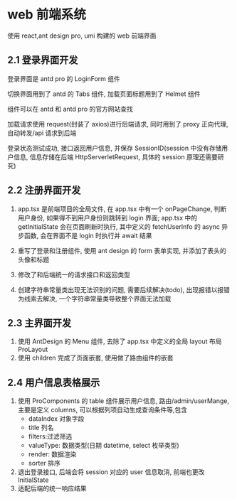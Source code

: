 # web 前端系统

使用 react,ant design pro, umi 构建的 web 前端界面

## 2.1 登录界面开发

登录界面是 antd pro 的 LoginForm 组件

切换界面用到了 antd 的 Tabs 组件, 加载页面标题用到了 Helmet 组件

组件可以在 antd 和 antd pro 的官方网站查找

加载请求使用 request(封装了 axios)进行后端请求, 同时用到了 proxy 正向代理, 自动转发/api 请求到后端

登录状态测试成功, 接口返回用户信息, 并保存 SessionID(session 中没有存储用户信息, 信息存储在后端 HttpServerletRequest, 具体的 session 原理还需要研究)

## 2.2 注册界面开发

1. app.tsx 是前端项目的全局文件, 在 app.tsx 中有一个 onPageChange, 判断用户身份, 如果得不到用户身份则跳转到 login 界面; app.tsx 中的 getInitialState 会在页面刷新时执行, 其中定义的 fetchUserInfo 的 async 异步函数, 会在界面不是 login 时执行并 await 结果

2. 重写了登录和注册组件, 使用 ant design 的 form 表单实现, 并添加了表头的头像和标题

3. 修改了和后端统一的请求接口和返回类型

4. 创建字符串常量类出现无法识别的问题, 需要后续解决(todo), 出现报错以报错为线索去解决, 一个字符串常量类导致整个界面无法加载

## 2.3 主界面开发

1.  使用 AntDesign 的 Menu 组件, 去除了 app.tsx 中定义的全局 layout 布局 ProLayout
2.  使用 children 完成了页面嵌套, 使用<Outlet>做了路由组件的嵌套

## 2.4 用户信息表格展示

1. 使用 ProComponents 的 table 组件展示用户信息, 路由/admin/userMange, 主要是定义 columns, 可以根据列项自动生成查询条件等,包含
   - dataIndex 对象字段
   - title 列名
   - filters:过滤筛选
   - valueType: 数据类型(日期 datetime, select 枚举类型)
   - render: 数据渲染
   - sorter 排序
2. 退出登录接口, 后端会将 session 对应的 user 信息取消, 前端也更改 InitialState
3. 适配后端的统一响应结果
